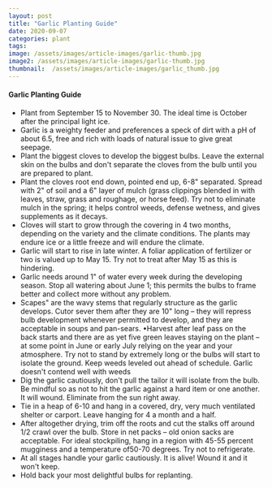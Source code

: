 ```yaml
---
layout: post
title: "Garlic Planting Guide"
date: 2020-09-07
categories: plant
tags:
image: /assets/images/article-images/garlic-thumb.jpg
image2: /assets/images/article-images/garlic-thumb.jpg
thumbnail:  /assets/images/article-images/garlic_thumb.jpg
---
```

<h4>Garlic Planting Guide</h4>
<p>
<ul>
<li>Plant from September 15 to November 30. The ideal time is October after the principal light ice. </li>
<li>Garlic is a weighty feeder and preferences a speck of dirt with a pH of about 6.5, free and rich with loads of natural issue to give great seepage.</li>
<li>Plant the biggest cloves to develop the biggest bulbs. Leave the external skin on the bulbs and don't separate the cloves from the bulb until you are prepared to plant. </li>
<li>Plant the cloves root end down, pointed end up, 6-8" separated. Spread with 2" of soil and a 6" layer of mulch (grass clippings blended in with leaves, straw, grass and roughage, or horse feed). Try not to eliminate mulch in the spring; it helps control weeds, defense wetness, and gives supplements as it decays.</li>
<li>Cloves will start to grow through the covering in 4 two months, depending on the variety and the climate conditions. The plants may endure ice or a little freeze and will endure the climate. </li>
<li>Garlic will start to rise in late winter. A foliar application of fertilizer or two is valued up to May 15. Try not to treat after May 15 as this is hindering. </li>
<li>Garlic needs around 1" of water every week during the developing season. Stop all watering about June 1; this permits the bulbs to frame better and collect more without any problem. </li>
<li>Scapes" are the wavy stems that regularly structure as the garlic develops. Cutor sever them after they are 10" long – they will repress bulb development whenever permitted to develop, and they are acceptable in soups and pan-sears. •Harvest after leaf pass on the back starts and there are as yet five green leaves staying on the plant – at some point in June or early July relying on the year and your atmosphere. Try not to stand by extremely long or the bulbs will start to isolate the ground. Keep weeds leveled out ahead of schedule. Garlic doesn't contend well with weeds</li>
<li>Dig the garlic cautiously, don't pull the tailor it will isolate from the bulb. Be mindful so as not to hit the garlic against a hard item or one another. It will wound. Eliminate from the sun right away. </li>
<li>Tie in a heap of 6-10 and hang in a covered, dry, very much ventilated shelter or carport. Leave hanging for 4 a month and a half.</li>
<li>After altogether drying, trim off the roots and cut the stalks off around 1/2 crawl over the bulb. Store in net packs – old onion sacks are acceptable. For ideal stockpiling, hang in a region with 45-55 percent mugginess and a temperature of50-70 degrees. Try not to refrigerate.</li>
<li>At all stages handle your garlic cautiously. It is alive! Wound it and it won't keep. </li>
<li>Hold back your most delightful bulbs for replanting.</li>
</ul>
</p>